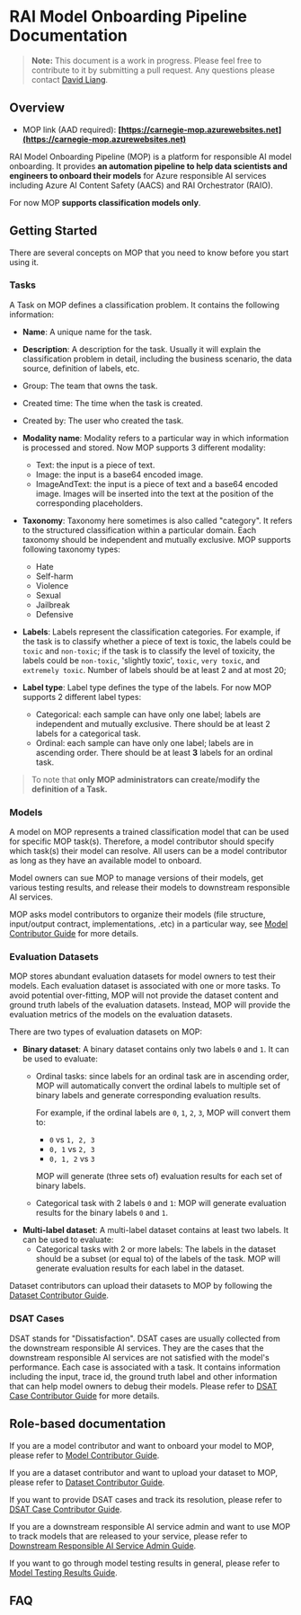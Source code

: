# RAI Model Onboarding Pipeline Documentation
> **Note:** This document is a work in progress. Please feel free to contribute to it by submitting a pull request.
> Any questions please contact [David Liang](mailto:liangze@microsoft.com).

## Overview
- MOP link (AAD required): **[https://carnegie-mop.azurewebsites.net](https://carnegie-mop.azurewebsites.net)**

RAI Model Onboarding Pipeline (MOP) is a platform for responsible AI model onboarding. It provides **an automation pipeline to help data scientists and engineers to onboard their models** for Azure responsible AI services including Azure AI Content Safety (AACS) and RAI Orchestrator (RAIO). 

For now MOP **supports classification models only**.

## Getting Started
There are several concepts on MOP that you need to know before you start using it.

### Tasks
A Task on MOP defines a classification problem. It contains the following information:
- **Name**: A unique name for the task.
- **Description**: A description for the task. Usually it will explain the classification problem in detail, including the business scenario, the data source, definition of labels, etc.
- Group: The team that owns the task.
- Created time: The time when the task is created.
- Created by: The user who created the task.
- **Modality name**: Modality refers to a particular way in which information is processed and stored. Now MOP supports 3 different modality: 
  - Text: the input is a piece of text. 
  - Image: the input is a base64 encoded image.
  - ImageAndText: the input is a piece of text and a base64 encoded image. Images will be inserted into the text at the position of the corresponding placeholders.
- **Taxonomy**: Taxonomy here sometimes is also called "category". It refers to the structured classification within a particular domain. Each taxonomy should be independent and mutually exclusive. MOP supports following taxonomy types:
  - Hate
  - Self-harm
  - Violence
  - Sexual
  - Jailbreak
  - Defensive

- **Labels**: Labels represent the classification categories. For example, if the task is to classify whether a piece of text is toxic, the labels could be `toxic` and `non-toxic`; if the task is to classify the level of toxicity, the labels could be `non-toxic`, 'slightly toxic', `toxic`, `very toxic`, and `extremely toxic`. Number of labels should be at least 2 and at most 20;
- **Label type**: Label type defines the type of the labels. For now MOP supports 2 different label types:
  - Categorical: each sample can have only one label; labels are independent and mutually exclusive. There should be at least 2 labels for a categorical task.
  - Ordinal: each sample can have only one label; labels are in ascending order. There should be at least **3** labels for an ordinal task.

> To note that **only MOP administrators can create/modify the definition of a Task.**


### Models
A model on MOP represents a trained classification model that can be used for specific MOP task(s). Therefore, a model contributor should specify which task(s) their model can resolve. All users can be a model contributor as long as they have an available model to onboard.

Model owners can sue MOP to manage versions of their models, get various testing results, and release their models to downstream responsible AI services. 

MOP asks model contributors to organize their models (file structure, input/output contract, implementations, .etc) in a particular way, see [Model Contributor Guide](./ModelContributorGuide.md) for more details.

### Evaluation Datasets
MOP stores abundant evaluation datasets for model owners to test their models. Each evaluation dataset is associated with one or more tasks. To avoid potential over-fitting, MOP will not provide the dataset content and ground truth labels of the evaluation datasets. Instead, MOP will provide the evaluation metrics of the models on the evaluation datasets.

There are two types of evaluation datasets on MOP:
- **Binary dataset**: A binary dataset contains only two labels `0` and `1`. It can be used to evaluate:
  - Ordinal tasks: since labels for an ordinal task are in ascending order, MOP will automatically convert the ordinal labels to multiple set of binary labels and generate corresponding evaluation results. 
  
    For example, if the ordinal labels are `0`, `1`, `2`, `3`, MOP will convert them to:
    - `0` vs `1, 2, 3`
    - `0, 1` vs `2, 3`
    - `0, 1, 2` vs `3`
    
    MOP will generate (three sets of) evaluation results for each set of binary labels.
  - Categorical task with 2 labels `0` and `1`: MOP will generate evaluation results for the binary labels `0` and `1`.
- **Multi-label dataset**: A multi-label dataset contains at least two labels. It can be used to evaluate:
  - Categorical tasks with 2 or more labels: The labels in the dataset should be a subset (or equal to) of the labels of the task. MOP will generate evaluation results for each label in the dataset.

Dataset contributors can upload their datasets to MOP by following the [Dataset Contributor Guide](./DatasetContributorGuide.md).

### DSAT Cases
DSAT stands for "Dissatisfaction". DSAT cases are usually collected from the downstream responsible AI services. They are the cases that the downstream responsible AI services are not satisfied with the model's performance. Each case is associated with a task. It contains information including the input, trace id, the ground truth label and other information that can help model owners to debug their models. Please refer to [DSAT Case Contributor Guide](./DSATCaseContributorGuide.md) for more details.

## Role-based documentation
If you are a model contributor and want to onboard your model to MOP, please refer to [Model Contributor Guide](./ModelContributorGuide.md).

If you are a dataset contributor and want to upload your dataset to MOP, please refer to [Dataset Contributor Guide](./DatasetContributorGuide.md).

If you want to provide DSAT cases and track its resolution, please refer to [DSAT Case Contributor Guide](./DSATCaseContributorGuide.md).

If you are a downstream responsible AI service admin and want to use MOP to track models that are released to your service, please refer to [Downstream Responsible AI Service Admin Guide](./DownstreamResponsibleAIServiceAdminGuide.md).

If you want to go through model testing results in general, please refer to [Model Testing Results Guide](./ModelTestingResultsGuide.md).

## FAQ
